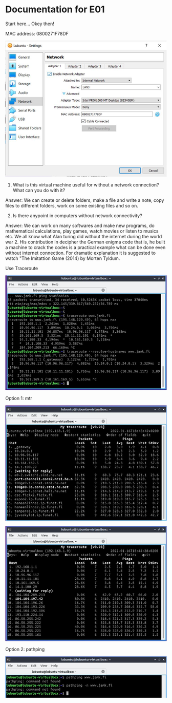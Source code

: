 # Documentation for E01

Start here... Okey then!

MAC address: 0800271F78DF

![](/E01/Lubuntu.JPG)

1. What is this virtual machine useful for without a network connection? What can you do with it?

Answer: We can create or delete folders, make a file and write a note, copy files to different folders, work on some existing files and so on.

2. Is there anypoint in computers without network connectivity?

Answer: We can work on many softwares and make new programs, do mathematical calculations, play games, watch movies or listen to musics etc. We all know what Alan turing did without the internet during the world war 2. His contribution in decipher the German enigma code that is, he built a machine to crack the codes is a practical example what can be done even without internet connection. For dramatic explanation it is suggested to watch "The Imitattion Game (2014) by Morten Tyldum.

Use Traceroute

![](/E01/traceroute.JPG)

Option 1: mtr

![](/E01/mtr1.JPG)

![](/E01/mtr2.JPG)

Option 2: pathping

![](/E01/pathping.JPG)

